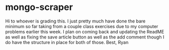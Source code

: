 # mongo-scraper
Hi to whoever is grading this. I just pretty much have done the bare minimum so far taking from a couple class exercises due to my computer problems earlier this week. I plan on coming back and updating the ReadME as well as fixing the save article button as well as the add comment though I do have the structure in place for both of those. Best, Ryan